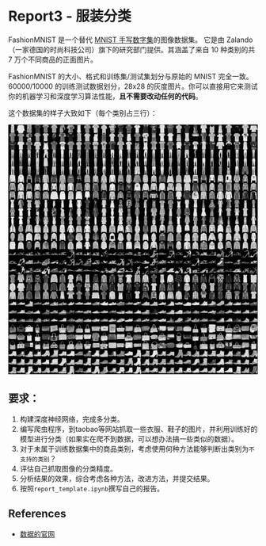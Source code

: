 # Report3 - 服装分类

FashionMNIST 是一个替代 [MNIST 手写数字集](https://link.zhihu.com/?target=http%3A//yann.lecun.com/exdb/mnist/)的图像数据集。 它是由 Zalando（一家德国的时尚科技公司）旗下的研究部门提供。其涵盖了来自 10 种类别的共 7 万个不同商品的正面图片。

FashionMNIST 的大小、格式和训练集/测试集划分与原始的 MNIST 完全一致。60000/10000 的训练测试数据划分，28x28 的灰度图片。你可以直接用它来测试你的机器学习和深度学习算法性能，**且不需要改动任何的代码**。

这个数据集的样子大致如下（每个类别占三行）：

![fashion-mnist.jpg](images/fashion-mnist.jpg)




## 要求：

1. 构建深度神经网络，完成多分类。
2. 编写爬虫程序，到taobao等网站抓取一些衣服、鞋子的图片，并利用训练好的模型进行分类（如果实在爬不到数据，可以想办法搞一些类似的数据）。
3. 对于未属于训练数据集中的商品类别，考虑使用何种方法能够判断出类别为`不支持的类别`？
4. 评估自己抓取图像的分类精度。
5. 分析结果的效果，综合考虑各种方法，改进方法，并提交结果。
6. 按照`report_template.ipynb`撰写自己的报告。



## References

* [数据的官网](https://github.com/zalandoresearch/fashion-mnist)

